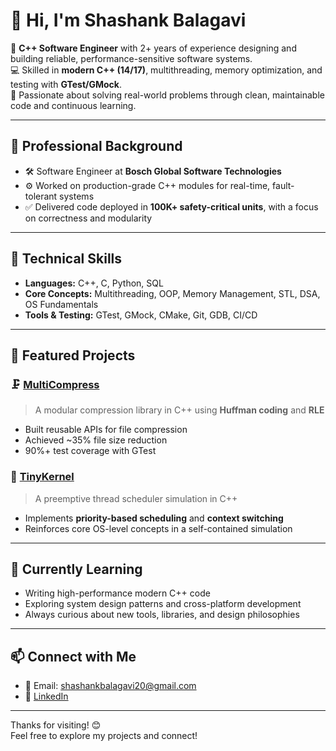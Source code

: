 # 👋 Hi, I'm Shashank Balagavi

🎯 **C++ Software Engineer** with 2+ years of experience designing and building reliable, performance-sensitive software systems.  
💻 Skilled in **modern C++ (14/17)**, multithreading, memory optimization, and testing with **GTest/GMock**.  
🚀 Passionate about solving real-world problems through clean, maintainable code and continuous learning.

---

## 💼 Professional Background

- 🛠️ Software Engineer at **Bosch Global Software Technologies**
- ⚙️ Worked on production-grade C++ modules for real-time, fault-tolerant systems
- ✅ Delivered code deployed in **100K+ safety-critical units**, with a focus on correctness and modularity

---

## 🔧 Technical Skills

- **Languages:** C++, C, Python, SQL  
- **Core Concepts:** Multithreading, OOP, Memory Management, STL, DSA, OS Fundamentals  
- **Tools & Testing:** GTest, GMock, CMake, Git, GDB, CI/CD

---

## 📂 Featured Projects

### 🗜️ [MultiCompress](https://github.com/shashankbbalagavi20/MultiCompress)  
> A modular compression library in C++ using **Huffman coding** and **RLE**  
- Built reusable APIs for file compression  
- Achieved ~35% file size reduction  
- 90%+ test coverage with GTest

### 🧵 [TinyKernel](https://github.com/shashankbbalagavi20/tiny_kernel)  
> A preemptive thread scheduler simulation in C++  
- Implements **priority-based scheduling** and **context switching**  
- Reinforces core OS-level concepts in a self-contained simulation

---

## 🌱 Currently Learning

- Writing high-performance modern C++ code
- Exploring system design patterns and cross-platform development  
- Always curious about new tools, libraries, and design philosophies

---

## 📫 Connect with Me

- 📧 Email: shashankbalagavi20@gmail.com  
- 🔗 [LinkedIn](https://www.linkedin.com/in/shashankbalagavi) 

---

Thanks for visiting! 😊  
Feel free to explore my projects and connect!

